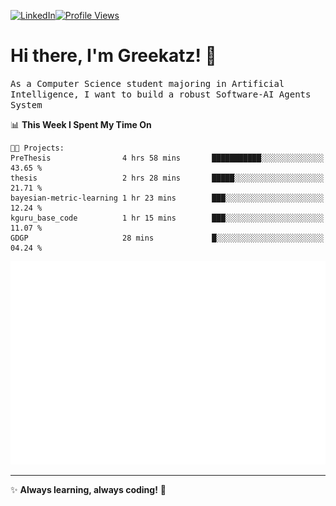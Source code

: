 [![LinkedIn](https://img.shields.io/badge/LinkedIn-0077B5?style=flat&logo=linkedin&logoColor=white)](https://www.linkedin.com/in/hungarbeit1912/)[![Profile Views](https://komarev.com/ghpvc/?username=Greekatz&color=blue&style=flat-square)](https://github.com/Greekatz)  


# Hi there, I'm Greekatz! 👋

<samp>As a Computer Science student majoring in Artificial Intelligence, I want to build a robust Software-AI Agents System<samp>


<!--START_SECTION:waka-->
📊 **This Week I Spent My Time On** 

```text
🐱‍💻 Projects: 
PreThesis                4 hrs 58 mins       ███████████░░░░░░░░░░░░░░   43.65 % 
thesis                   2 hrs 28 mins       █████░░░░░░░░░░░░░░░░░░░░   21.71 % 
bayesian-metric-learning 1 hr 23 mins        ███░░░░░░░░░░░░░░░░░░░░░░   12.24 % 
kguru_base_code          1 hr 15 mins        ███░░░░░░░░░░░░░░░░░░░░░░   11.07 % 
GDGP                     28 mins             █░░░░░░░░░░░░░░░░░░░░░░░░   04.24 % 
```


<!--END_SECTION:waka-->

![Full-year Contribution Calendar](https://github.com/Greekatz/Greekatz/blob/main/metrics.plugin.isocalendar.fullyear.svg)

---
✨ **Always learning, always coding!** 🚀
